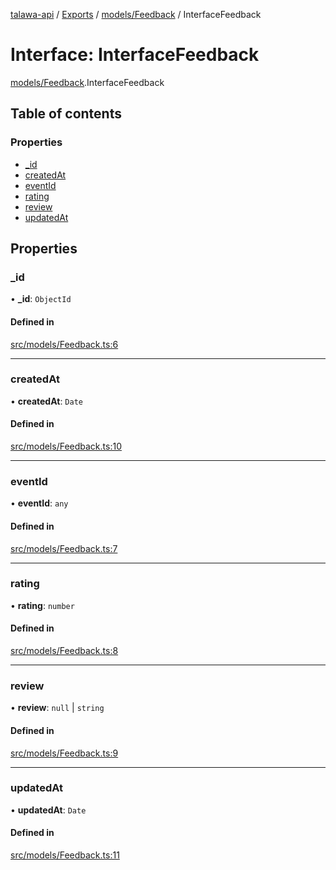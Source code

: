 [talawa-api](../README.md) / [Exports](../modules.md) / [models/Feedback](../modules/models_Feedback.md) / InterfaceFeedback

# Interface: InterfaceFeedback

[models/Feedback](../modules/models_Feedback.md).InterfaceFeedback

## Table of contents

### Properties

- [\_id](models_Feedback.InterfaceFeedback.md#_id)
- [createdAt](models_Feedback.InterfaceFeedback.md#createdat)
- [eventId](models_Feedback.InterfaceFeedback.md#eventid)
- [rating](models_Feedback.InterfaceFeedback.md#rating)
- [review](models_Feedback.InterfaceFeedback.md#review)
- [updatedAt](models_Feedback.InterfaceFeedback.md#updatedat)

## Properties

### \_id

• **\_id**: `ObjectId`

#### Defined in

[src/models/Feedback.ts:6](https://github.com/PalisadoesFoundation/talawa-api/blob/3ef6e18/src/models/Feedback.ts#L6)

___

### createdAt

• **createdAt**: `Date`

#### Defined in

[src/models/Feedback.ts:10](https://github.com/PalisadoesFoundation/talawa-api/blob/3ef6e18/src/models/Feedback.ts#L10)

___

### eventId

• **eventId**: `any`

#### Defined in

[src/models/Feedback.ts:7](https://github.com/PalisadoesFoundation/talawa-api/blob/3ef6e18/src/models/Feedback.ts#L7)

___

### rating

• **rating**: `number`

#### Defined in

[src/models/Feedback.ts:8](https://github.com/PalisadoesFoundation/talawa-api/blob/3ef6e18/src/models/Feedback.ts#L8)

___

### review

• **review**: ``null`` \| `string`

#### Defined in

[src/models/Feedback.ts:9](https://github.com/PalisadoesFoundation/talawa-api/blob/3ef6e18/src/models/Feedback.ts#L9)

___

### updatedAt

• **updatedAt**: `Date`

#### Defined in

[src/models/Feedback.ts:11](https://github.com/PalisadoesFoundation/talawa-api/blob/3ef6e18/src/models/Feedback.ts#L11)
